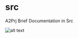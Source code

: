 # src
A2Prj Brief Documentation in Src

![alt text](https://lh3.googleusercontent.com/fife/ABSRlIodgmYJntert4_wnmbZuKZd4wz_tP0Tpb0VVe-DI843Us0-Z9CdVm_rL4SDKuiF7_l7_Oi0JEZA6waHtqgGau5cK8rqfAJ8bUc-zmKLqkrWJovH42Hqf1i-izLVnP-Sx-2wrLSK-OIj_a2OVwIb3kCb4_kSgasDJZdu3L5S85J9gdTcXrmjEeMZ4hZpIV_SDrFp7Z9AQ8Q5FCLWwMg10rOxclQnkaK6XSlMPTKl2v1WyrAyup8bQvz0nfjcO3pyvk6HR7s93zA8bx7yh7H41H3HpWa7lIyT_Q83WdCKHIIkIF5ciVap4cdTUCijMWbWDW5KjhaodLQcDMZ6yYnhPhSajrDMx29h1qG3v2HbbKDXDwrblRIeYmgkavSfNqkh6RHAu1YJSSgg5Z5kP4GBsy4u2ngvmEH_BfrVT2kj2kDQgi4XoGHCXt5cetmGBXI3ESik0nhVn-1NTbWtPCZyqIP_wqSWdqxe_iNZz5ZRupJqIPIc3UvaDmQGNh_e3ov_njX85vy8HtCJj0HofZelfmNB-8pNNbNYJlOfXruXDFOjcvPtsV1Nq9ITCL7MK1AWz-6W89scbJ7lucORykMR2nRpZdNrqXTScZJWVE8BSsRbY-SFE5-Su5Uv0rBm_Ci7-5DFxAz9aCn25mT4t7GDIlu_46bd_DugH5_WJ2EY4L8KhQnOkL26mqewEsAjLVSDnmSh5nZpZbCJWFrg2o8-_eF1_p2akDWYOg=w1920-h902-ft)
